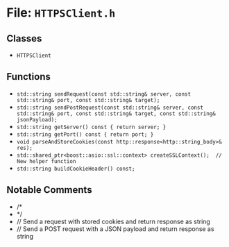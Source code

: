 # File: `HTTPSClient.h`

## Classes

- `HTTPSClient`

## Functions

- `std::string sendRequest(const std::string& server, const std::string& port, const std::string& target);`
- `std::string sendPostRequest(const std::string& server, const std::string& port, const std::string& target, const std::string& jsonPayload);`
- `std::string getServer() const { return server; }`
- `std::string getPort() const { return port; }`
- `void parseAndStoreCookies(const http::response<http::string_body>& res);`
- `std::shared_ptr<boost::asio::ssl::context> createSSLContext();  // New helper function`
- `std::string buildCookieHeader() const;`

## Notable Comments

- /*
- */
- // Send a request with stored cookies and return response as string
- // Send a POST request with a JSON payload and return response as string
